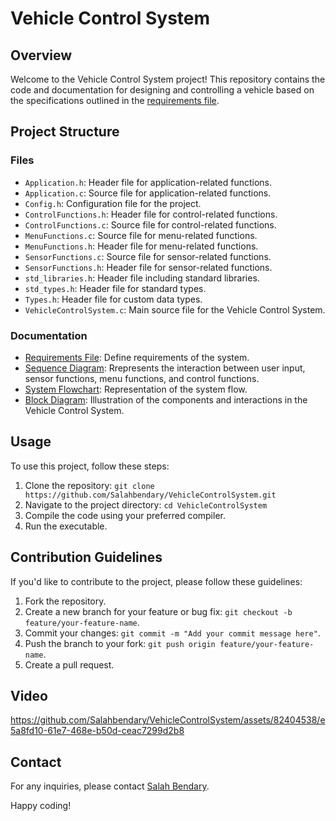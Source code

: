 # Vehicle Control System


## Overview

Welcome to the Vehicle Control System project! This repository contains the code and documentation for designing and controlling a vehicle based on the specifications outlined in the [requirements file](https://github.com/Salahbendary/VehicleControlSystem/blob/main/Mini%20Project%201_C%20Programming.pdf).

## Project Structure

### Files

- `Application.h`: Header file for application-related functions.
- `Application.c`: Source file for application-related functions.
- `Config.h`: Configuration file for the project.
- `ControlFunctions.h`: Header file for control-related functions.
- `ControlFunctions.c`: Source file for control-related functions.
- `MenuFunctions.c`: Source file for menu-related functions.
- `MenuFunctions.h`: Header file for menu-related functions.
- `SensorFunctions.c`: Source file for sensor-related functions.
- `SensorFunctions.h`: Header file for sensor-related functions.
- `std_libraries.h`: Header file including standard libraries.
- `std_types.h`: Header file for standard types.
- `Types.h`: Header file for custom data types.
- `VehicleControlSystem.c`: Main source file for the Vehicle Control System.

### Documentation
- [Requirements File](https://github.com/Salahbendary/VehicleControlSystem/blob/main/Mini%20Project%201_C%20Programming.pdf): Define requirements of the system.
- [Sequence Diagram](https://github.com/Salahbendary/VehicleControlSystem/blob/main/sequenceDiagram.md): Rrepresents the interaction between user input, sensor functions, menu functions, and control functions.
- [System Flowchart](https://github.com/Salahbendary/VehicleControlSystem/blob/main/flowChart.md): Representation of the system flow.
- [Block Diagram](https://github.com/Salahbendary/VehicleControlSystem/blob/main/BlockDiagram.md): Illustration of the components and interactions in the Vehicle Control System.

## Usage

To use this project, follow these steps:

1. Clone the repository: `git clone https://github.com/Salahbendary/VehicleControlSystem.git`
2. Navigate to the project directory: `cd VehicleControlSystem`
3. Compile the code using your preferred compiler.
4. Run the executable.

## Contribution Guidelines

If you'd like to contribute to the project, please follow these guidelines:

1. Fork the repository.
2. Create a new branch for your feature or bug fix: `git checkout -b feature/your-feature-name`.
3. Commit your changes: `git commit -m "Add your commit message here"`.
4. Push the branch to your fork: `git push origin feature/your-feature-name`.
5. Create a pull request.
   
## Video 


https://github.com/Salahbendary/VehicleControlSystem/assets/82404538/e5a8fd10-61e7-468e-b50d-ceac7299d2b8



## Contact

For any inquiries, please contact [Salah Bendary](mailto:salahbendary1@gmail.com).

Happy coding!

